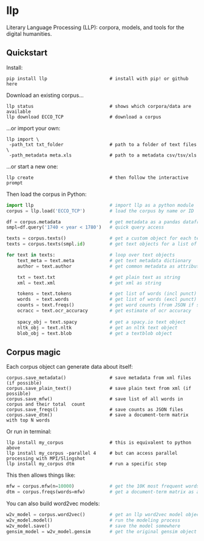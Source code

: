 # llp

Literary Language Processing (LLP): corpora, models, and tools for the digital humanities.

## Quickstart

Install:

```
pip install llp                       # install with pip! or github here
```

Download an existing corpus...

```
llp status                            # shows which corpora/data are available
llp download ECCO_TCP                 # download a corpus
```

...or import your own:

```
llp import \
 -path_txt txt_folder                 # path to a folder of text files \
 -path_metadata meta.xls              # path to a metadata csv/tsv/xls
```

...or start a new one:

```
llp create                            # then follow the interactive prompt
```

Then load the corpus in Python:

```python
import llp                            # import llp as a python module
corpus = llp.load('ECCO_TCP')         # load the corpus by name or ID

df = corpus.metadata                  # get metadata as a pandas dataframe
smpl=df.query('1740 < year < 1780')   # quick query access

texts = corpus.texts()                # get a custom object for each text
texts = corpus.texts(smpl.id)         # get text objects for a list of IDs

for text in texts:                    # loop over text objects
    text_meta = text.meta             # get text metadata dictionary
    author = text.author              # get common metadata as attributes    

    txt = text.txt                    # get plain text as string
    xml = text.xml                    # get xml as string

    tokens = text.tokens              # get list of words (incl punct)
    words  = text.words               # get list of words (excl punct)
    counts = text.freqs()             # get word counts (from JSON if saved)
    ocracc = text.ocr_accuracy        # get estimate of ocr accuracy
    
    spacy_obj = text.spacy            # get a spacy.io text object
    nltk_obj = text.nltk              # get an nltk text object
    blob_obj = text.blob              # get a textblob object
```

## Corpus magic

Each corpus object can generate data about itself:

```
corpus.save_metadata()                # save metadata from xml files (if possible)
corpus.save_plain_text()              # save plain text from xml (if possible)
corpus.save_mfw()                     # save list of all words in corpus and their total  count
corpus.save_freqs()                   # save counts as JSON files
corpus.save_dtm()                     # save a document-term matrix with top N words
```

Or run in terminal:

```
llp install my_corpus                 # this is equivalent to python above
llp install my_corpus -parallel 4     # but can access parallel processing with MPI/Slingshot
llp install my_corpus dtm             # run a specific step
```

This then allows things like:

```python
mfw = corpus.mfw(n=10000)             # get the 10K most frequent words
dtm = corpus.freqs(words=mfw)         # get a document-term matrix as a pandas dataframe
```

You can also build word2vec models:

```python
w2v_model = corpus.word2vec()         # get an llp word2vec model object
w2v_model.model()                     # run the modeling process
w2v_model.save()                      # save the model somewhere
gensim_model = w2v_model.gensim       # get the original gensim object
```

























